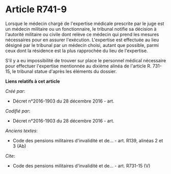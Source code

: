 # Article R741-9

Lorsque le médecin chargé de l'expertise médicale prescrite par le juge est un médecin militaire ou un fonctionnaire, le
tribunal notifie sa décision à l'autorité militaire ou civile dont relève ce médecin qui prend les mesures nécessaires pour
en assurer l'exécution. L'expertise est effectuée au lieu désigné par le tribunal par un médecin choisi, autant que possible,
parmi ceux dont la résidence est la plus rapprochée du lieu de l'expertise.

S'il y a eu impossibilité de trouver sur place le personnel médical nécessaire pour effectuer l'expertise mentionnée au
dixième alinéa de l'article R. 731-15, le tribunal statue d'après les éléments du dossier.

**Liens relatifs à cet article**

_Créé par_:

  - Décret n°2016-1903 du 28 décembre 2016 - art.

_Codifié par_:

  - Décret n°2016-1903 du 28 décembre 2016 - art.

_Anciens textes_:

  - Code des pensions militaires d'invalidité et de... - art. R139, alinéas 2 et 3 (Ab)

_Cite_:

  - Code des pensions militaires d'invalidité et de... - art. R731-15 (V)
